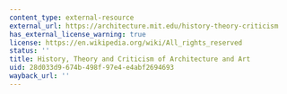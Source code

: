 ```yaml
---
content_type: external-resource
external_url: https://architecture.mit.edu/history-theory-criticism
has_external_license_warning: true
license: https://en.wikipedia.org/wiki/All_rights_reserved
status: ''
title: History, Theory and Criticism of Architecture and Art
uid: 28d033d9-674b-498f-97e4-e4abf2694693
wayback_url: ''
---
```

